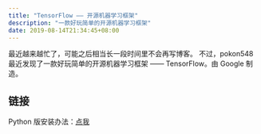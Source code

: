 ```yaml
---
title: "TensorFlow —— 开源机器学习框架"
description: "一款好玩简单的开源机器学习框架"
date: 2019-08-14T21:34:45+08:00
---
```

最近越来越忙了，可能之后相当长一段时间里不会再写博客。
不过，pokon548 最近发现了一款好玩简单的开源机器学习框架 —— TensorFlow。由 Google 制造。

## [](#链接 "链接")链接

Python 版安装办法：[点我](https://tensorflow.google.cn/install/pip)
